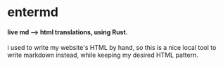 # entermd

#### live md --> html translations, using Rust.

i used to write my website's HTML by hand, so this is a nice local tool to write markdown instead, while keeping my desired HTML pattern.
